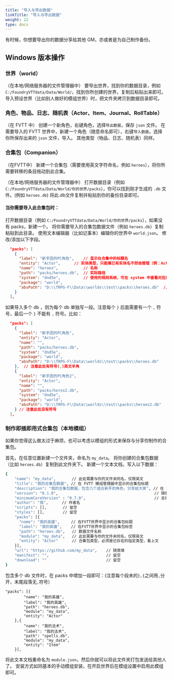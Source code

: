 ```yaml
---
title: "导入与导出数据"
linkTitle: "导入与导出数据"
weight: 22
type: docs
---
```

有时候，你想要导出你的数据分享给其他 GM，亦或者是为自己制作备份。

## Windows 版本操作

### 世界（world）

（在本地/网络服务器的文件管理器中）
要导出世界，找到你的数据目录，例如 `C:/FoundryVTTdata/Data/World/`，找到你所创建的世界，复制后粘贴出来即可。
导入预设世界（比如别人做好的模组世界）时，把文件夹拷贝到数据目录即可。

### 角色、物品、日志、随机表（Actor、Item、Journal、RollTable）

（在 FVTT 中）
创建一个新角色，右键角色，选择`导出数据`，保存 `json` 文件。
在需要导入的 FVTT 世界中，新建一个角色（随意命名即可），右键`导入数据`，选择你所保存出来的 `json` 文件，导入。
其他类型（物品、日志、随机表）同样。

### 合集包（Companion）

（在FVTT中）
新建一个合集包（需要使用英文字符命名，例如 `heroes`），将你所需要转移的条目拖动到此合集。

（在本地/网络服务器的文件管理器中）
打开数据目录（例如 `C:/FoundryVTTdata/Data/World/你的世界/packs`），你可以找到刚才生成的 `.db` 文件。(例如 `heroes.db`)
将此.db文件复制并粘贴到你的备份目录即可。

#### 当你需要导入此合集包时：
打开数据目录（例如 `C:/FoundryVTTdata/Data/World/你的世界/packs`），如果没有 packs，新建一个。
将你需要导入的合集包数据文件（例如 `heroes.db`）复制粘贴到此目录。
使用文本编辑器（比如记事本）编辑你的世界中 `world.json`。
修改/添加以下字段。
```json
  "packs": [
    {
      "label": "新手团的PC角色",    // 显示在合集中的标题名
      "entity": "Actor",	  // 实体类型，只能填已有实体名不然会报错（例：Actor, Item, JournalEntry, RollTable, Macro)
      "name": "heroes",           // 名称
      "path": "packs/heroes.db",  // 实际路径
      "system": "dnd5e",          // 使用的规则系统，可在 system 中查看对应的 system.json 确定
      "package": "world",
      "absPath": "D:\\TRPG-F\\Data\\worlds\\test\\packs\\heroes.db"  // 绝对路径，根据你的服务器情况修改
    }
  ],
```

如果导入多个 db ，则为每个 db 单独写一段。注意每个 `}` 后面需要有一个 `,` 符号，最后一个 `}` 不能有 `,` 符号。比如：
```json
  "packs": [
    {
      "label": "新手团的PC角色",
      "entity": "Actor",
      "name": "",
      "path": "packs/heroes.db",
      "system": "dnd5e",
      "package": "world",
      "absPath": "D:\\TRPG-F\\Data\\worlds\\test\\packs\\heroes.db"
    },	// 注意此处有符号(,)英文半角
    {
      "label": "新手团的PC角色2",
      "entity": "Actor",
      "name": "",
      "path": "packs/heros2.db",
      "system": "dnd5e",
      "package": "world",
      "absPath": "D:\\TRPG-F\\Data\\worlds\\test\\packs\\heroes2.db"
    } // 注意此处没有符号
  ],
```

### 制作即插即用式合集包（本地模组）

如果你觉得这么做太过于麻烦，也可以考虑以模组的形式来保存与分享你制作的合集包。

首先，在任意位置新建一个文件夹，命名为 `my_data`。
将你创建的合集包数据（比如 `heroes.db`）复制到此文件夹下。
新建一个文本文档，写入以下数据：
```bash
{
    "name": "my_data",	     // 此处需要与你的文件夹同名，仅限英文
    "title": "我的合集包数据",	// 在 FVTT 模组管理器中显示的合集包标题
    "description": "我的合集包数据，包含几个适合新手的角色，分享给大家", // 在 FVTT 模组管理器中显示的合集包描述
    "version": "0.1.0",	                                         // 随便填
    "minimumCoreVersion" : "0.7.0",                              // 支持最低核心版本，建议 0.7.0
    "author": "我",      // 作者名
    "scripts": [],       // 留空
    "styles": [],        // 留空
    "packs": [{
      "name": "我的英雄",     // 在FVTT世界中显示的合集包标题
      "label": "我的英雄",    // 在FVTT世界中显示的合集包标签
      "path": "heroes.db",   // 数据文件名称
      "module": "my_data",   // 此处需要与你的文件夹同名，仅限英文
      "entity": "Actor"      // 合集包类型，必须是已存在的指定类型，看上文
    }],
    "url": "https://github.com/my_data",	// 随意填
    "manifest": "",	                        // 留空
    "download": ""	                        // 留空
}
```

包含多个 db 文件时，在 packs 中增加一段即可：(注意每个段末的`},{`之间用`,`分开，末尾段落无`,`符号）

```
"packs": [{
		"name": "我的英雄",	
		"label": "我的英雄",	
		"path": "heroes.db",	
		"module": "my_data",
		"entity": "Actor"
	},{
		"name": "我的法术",	
		"label": "我的法术",	
		"path": "spells.db",	
		"module": "my_data",
		"entity": "Item"
	}],
```

将此文本文档重命名为 `module.json`，然后你就可以将此文件夹打包发送给其他人了。
安装方式如同基本的手动模组安装，在开启世界后在模组设置中启用此模组即可。
